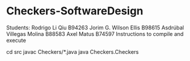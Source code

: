 # Checkers-SoftwareDesign

Students:
Rodrigo Li Qiu B94263
Jorim G. Wilson Ellis B98615
Asdrúbal Villegas Molina B88583
Axel Matus B74597
Instructions to compile and execute

cd src
javac Checkers/*.java
java Checkers.Checkers

